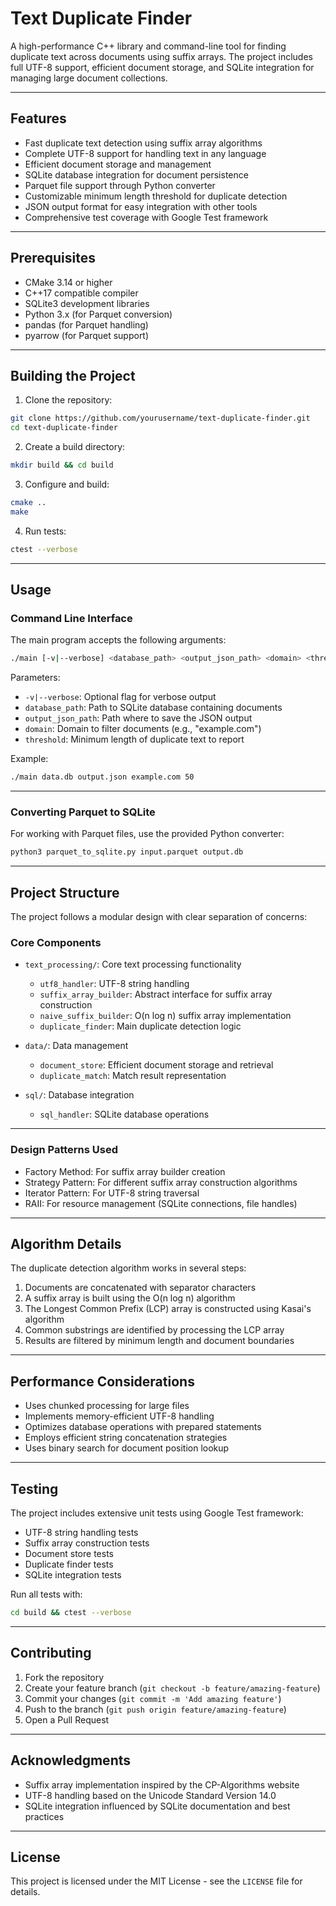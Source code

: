 # Text Duplicate Finder

A high-performance C++ library and command-line tool for finding duplicate text across documents using suffix arrays. The project includes full UTF-8 support, efficient document storage, and SQLite integration for managing large document collections.

---

## Features

- Fast duplicate text detection using suffix array algorithms
- Complete UTF-8 support for handling text in any language
- Efficient document storage and management
- SQLite database integration for document persistence
- Parquet file support through Python converter
- Customizable minimum length threshold for duplicate detection
- JSON output format for easy integration with other tools
- Comprehensive test coverage with Google Test framework

---

## Prerequisites

- CMake 3.14 or higher
- C++17 compatible compiler
- SQLite3 development libraries
- Python 3.x (for Parquet conversion)
- pandas (for Parquet handling)
- pyarrow (for Parquet support)

---

## Building the Project

1. Clone the repository:
```bash
git clone https://github.com/yourusername/text-duplicate-finder.git
cd text-duplicate-finder
```

2. Create a build directory:
```bash
mkdir build && cd build
```

3. Configure and build:
```bash
cmake ..
make
```

4. Run tests:
```bash
ctest --verbose
```
---

## Usage

### Command Line Interface

The main program accepts the following arguments:

```bash
./main [-v|--verbose] <database_path> <output_json_path> <domain> <threshold>
```

Parameters:
- `-v|--verbose`: Optional flag for verbose output
- `database_path`: Path to SQLite database containing documents
- `output_json_path`: Path where to save the JSON output
- `domain`: Domain to filter documents (e.g., "example.com")
- `threshold`: Minimum length of duplicate text to report

Example:
```bash
./main data.db output.json example.com 50
```

---

### Converting Parquet to SQLite

For working with Parquet files, use the provided Python converter:

```bash
python3 parquet_to_sqlite.py input.parquet output.db
```

---

## Project Structure

The project follows a modular design with clear separation of concerns:

### Core Components

- `text_processing/`: Core text processing functionality
  - `utf8_handler`: UTF-8 string handling
  - `suffix_array_builder`: Abstract interface for suffix array construction
  - `naive_suffix_builder`: O(n log n) suffix array implementation
  - `duplicate_finder`: Main duplicate detection logic

- `data/`: Data management
  - `document_store`: Efficient document storage and retrieval
  - `duplicate_match`: Match result representation

- `sql/`: Database integration
  - `sql_handler`: SQLite database operations

---

### Design Patterns Used

- Factory Method: For suffix array builder creation
- Strategy Pattern: For different suffix array construction algorithms
- Iterator Pattern: For UTF-8 string traversal
- RAII: For resource management (SQLite connections, file handles)

---

## Algorithm Details

The duplicate detection algorithm works in several steps:

1. Documents are concatenated with separator characters
2. A suffix array is built using the O(n log n) algorithm
3. The Longest Common Prefix (LCP) array is constructed using Kasai's algorithm
4. Common substrings are identified by processing the LCP array
5. Results are filtered by minimum length and document boundaries

---

## Performance Considerations

- Uses chunked processing for large files
- Implements memory-efficient UTF-8 handling
- Optimizes database operations with prepared statements
- Employs efficient string concatenation strategies
- Uses binary search for document position lookup

---

## Testing

The project includes extensive unit tests using Google Test framework:

- UTF-8 string handling tests
- Suffix array construction tests
- Document store tests
- Duplicate finder tests
- SQLite integration tests

Run all tests with:
```bash
cd build && ctest --verbose
```

---

## Contributing

1. Fork the repository
2. Create your feature branch (`git checkout -b feature/amazing-feature`)
3. Commit your changes (`git commit -m 'Add amazing feature'`)
4. Push to the branch (`git push origin feature/amazing-feature`)
5. Open a Pull Request

---

## Acknowledgments

- Suffix array implementation inspired by the CP-Algorithms website
- UTF-8 handling based on the Unicode Standard Version 14.0
- SQLite integration influenced by SQLite documentation and best practices

---

## License

This project is licensed under the MIT License - see the `LICENSE` file for details.
